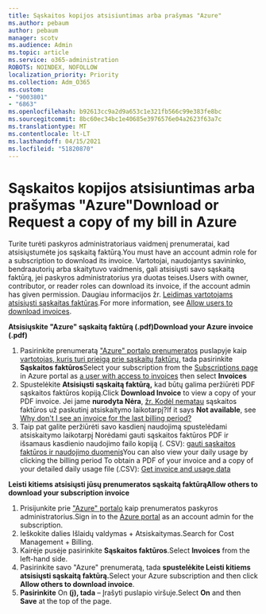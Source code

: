 ```yaml
---
title: Sąskaitos kopijos atsisiuntimas arba prašymas "Azure"
ms.author: pebaum
author: pebaum
manager: scotv
ms.audience: Admin
ms.topic: article
ms.service: o365-administration
ROBOTS: NOINDEX, NOFOLLOW
localization_priority: Priority
ms.collection: Adm_O365
ms.custom:
- "9003801"
- "6863"
ms.openlocfilehash: b92613cc9a2d9a653c1e321fb566c99e383fe8bc
ms.sourcegitcommit: 8bc60ec34bc1e40685e3976576e04a2623f63a7c
ms.translationtype: MT
ms.contentlocale: lt-LT
ms.lasthandoff: 04/15/2021
ms.locfileid: "51820870"
---
```

# <a name="download-or-request-a-copy-of-my-bill-in-azure"></a><span data-ttu-id="3d3d8-102">Sąskaitos kopijos atsisiuntimas arba prašymas "Azure"</span><span class="sxs-lookup"><span data-stu-id="3d3d8-102">Download or Request a copy of my bill in Azure</span></span>

<span data-ttu-id="3d3d8-103">Turite turėti paskyros administratoriaus vaidmenį prenumeratai, kad atsisiųstumėte jos sąskaitą faktūrą.</span><span class="sxs-lookup"><span data-stu-id="3d3d8-103">You must have an account admin role for a subscription to download its invoice.</span></span> <span data-ttu-id="3d3d8-104">Vartotojai, naudojantys savininko, bendraautorių arba skaitytuvo vaidmenis, gali atsisiųsti savo sąskaitą faktūrą, jei paskyros administratorius yra duotas teises.</span><span class="sxs-lookup"><span data-stu-id="3d3d8-104">Users with owner, contributor, or reader roles can download its invoice, if the account admin has given permission.</span></span> <span data-ttu-id="3d3d8-105">Daugiau informacijos žr. [Leidimas vartotojams atsisiųsti sąskaitas faktūras](https://docs.microsoft.com/azure/cost-management-billing/manage/manage-billing-access#opt-in).</span><span class="sxs-lookup"><span data-stu-id="3d3d8-105">For more information, see [Allow users to download invoices](https://docs.microsoft.com/azure/cost-management-billing/manage/manage-billing-access#opt-in).</span></span>

<span data-ttu-id="3d3d8-106">**Atsisiųskite "Azure" sąskaitą faktūrą (.pdf)**</span><span class="sxs-lookup"><span data-stu-id="3d3d8-106">**Download your Azure invoice (.pdf)**</span></span>

1. <span data-ttu-id="3d3d8-107">Pasirinkite prenumeratą ["Azure" portalo prenumeratos](https://portal.azure.com/#blade/Microsoft_Azure_Billing/SubscriptionsBlade) puslapyje kaip [vartotojas, kuris turi prieigą prie sąskaitų faktūrų,](https://docs.microsoft.com/azure/cost-management-billing/manage/manage-billing-access?WT.mc_id=Portal-Microsoft_Azure_Support) tada pasirinkite **Sąskaitos faktūros**</span><span class="sxs-lookup"><span data-stu-id="3d3d8-107">Select your subscription from the [Subscriptions page](https://portal.azure.com/#blade/Microsoft_Azure_Billing/SubscriptionsBlade) in Azure portal as [a user with access to invoices](https://docs.microsoft.com/azure/cost-management-billing/manage/manage-billing-access?WT.mc_id=Portal-Microsoft_Azure_Support) then select **Invoices**</span></span>
2. <span data-ttu-id="3d3d8-108">Spustelėkite **Atsisiųsti sąskaitą faktūrą,** kad būtų galima peržiūrėti PDF sąskaitos faktūros kopiją.</span><span class="sxs-lookup"><span data-stu-id="3d3d8-108">Click **Download Invoice** to view a copy of your PDF invoice.</span></span> <span data-ttu-id="3d3d8-109">Jei jame **nurodyta Nėra**, [žr. Kodėl nematau](https://docs.microsoft.com/azure/cost-management-billing/manage/download-azure-invoice-daily-usage-date?WT.mc_id=Portal-Microsoft_Azure_Support#noinvoice) sąskaitos faktūros už paskutinį atsiskaitymo laikotarpį?</span><span class="sxs-lookup"><span data-stu-id="3d3d8-109">If it says **Not available**, see [Why don't I see an invoice for the last billing period?](https://docs.microsoft.com/azure/cost-management-billing/manage/download-azure-invoice-daily-usage-date?WT.mc_id=Portal-Microsoft_Azure_Support#noinvoice)</span></span>
3. <span data-ttu-id="3d3d8-110">Taip pat galite peržiūrėti savo kasdienį naudojimą spustelėdami atsiskaitymo laikotarpį Norėdami gauti sąskaitos faktūros PDF ir išsamaus kasdienio naudojimo failo kopiją (. CSV): [gauti sąskaitos faktūros ir naudojimo duomenis](https://docs.microsoft.com/azure/cost-management-billing/manage/download-azure-invoice-daily-usage-date?WT.mc_id=Portal-Microsoft_Azure_Support)</span><span class="sxs-lookup"><span data-stu-id="3d3d8-110">You can also view your daily usage by clicking the billing period To obtain a PDF of your invoice and a copy of your detailed daily usage file (.CSV): [Get invoice and usage data](https://docs.microsoft.com/azure/cost-management-billing/manage/download-azure-invoice-daily-usage-date?WT.mc_id=Portal-Microsoft_Azure_Support)</span></span>  

<span data-ttu-id="3d3d8-111">**Leisti kitiems atsisiųsti jūsų prenumeratos sąskaitą faktūrą**</span><span class="sxs-lookup"><span data-stu-id="3d3d8-111">**Allow others to download your subscription invoice**</span></span>

1. <span data-ttu-id="3d3d8-112">Prisijunkite prie ["Azure" portalo](https://portal.azure.com/) kaip prenumeratos paskyros administratorius.</span><span class="sxs-lookup"><span data-stu-id="3d3d8-112">Sign in to the [Azure portal](https://portal.azure.com/) as an account admin for the subscription.</span></span>
2. <span data-ttu-id="3d3d8-113">Ieškokite dalies Išlaidų valdymas + Atsiskaitymas.</span><span class="sxs-lookup"><span data-stu-id="3d3d8-113">Search for Cost Management + Billing.</span></span>
3. <span data-ttu-id="3d3d8-114">Kairėje pusėje pasirinkite **Sąskaitos faktūros**.</span><span class="sxs-lookup"><span data-stu-id="3d3d8-114">Select **Invoices** from the left-hand side.</span></span>
4. <span data-ttu-id="3d3d8-115">Pasirinkite savo "Azure" prenumeratą, tada **spustelėkite Leisti kitiems atsisiųsti sąskaitą faktūrą.**</span><span class="sxs-lookup"><span data-stu-id="3d3d8-115">Select your Azure subscription and then click **Allow others to download invoice**.</span></span>
5. <span data-ttu-id="3d3d8-116">**Pasirinkite** On **(į), tada** – Įrašyti puslapio viršuje.</span><span class="sxs-lookup"><span data-stu-id="3d3d8-116">Select **On** and then **Save** at the top of the page.</span></span>
